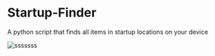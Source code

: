 # Startup-Finder
A python script that finds all items in startup locations on your device


![sssssss](https://user-images.githubusercontent.com/72428571/159966404-33f76ce6-177d-4849-a96f-a14f4d8fa703.png)
